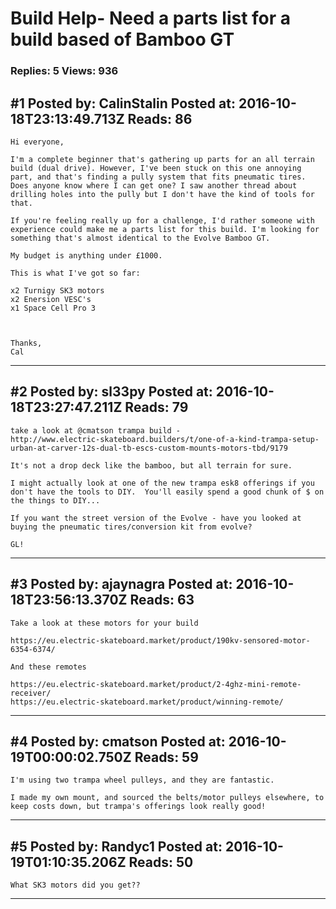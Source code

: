 # Build Help- Need a parts list for a build based of Bamboo GT

### Replies: 5 Views: 936

## \#1 Posted by: CalinStalin Posted at: 2016-10-18T23:13:49.713Z Reads: 86

```
Hi everyone,

I'm a complete beginner that's gathering up parts for an all terrain build (dual drive). However, I've been stuck on this one annoying part, and that's finding a pully system that fits pneumatic tires. Does anyone know where I can get one? I saw another thread about drilling holes into the pully but I don't have the kind of tools for that.

If you're feeling really up for a challenge, I'd rather someone with experience could make me a parts list for this build. I'm looking for something that's almost identical to the Evolve Bamboo GT.

My budget is anything under £1000.

This is what I've got so far:

x2 Turnigy SK3 motors
x2 Enersion VESC's
x1 Space Cell Pro 3



Thanks,
Cal
```

---
## \#2 Posted by: sl33py Posted at: 2016-10-18T23:27:47.211Z Reads: 79

```
take a look at @cmatson trampa build -  
http://www.electric-skateboard.builders/t/one-of-a-kind-trampa-setup-urban-at-carver-12s-dual-tb-escs-custom-mounts-motors-tbd/9179

It's not a drop deck like the bamboo, but all terrain for sure.

I might actually look at one of the new trampa esk8 offerings if you don't have the tools to DIY.  You'll easily spend a good chunk of $ on the things to DIY...

If you want the street version of the Evolve - have you looked at buying the pneumatic tires/conversion kit from evolve?

GL!
```

---
## \#3 Posted by: ajaynagra Posted at: 2016-10-18T23:56:13.370Z Reads: 63

```
Take a look at these motors for your build

https://eu.electric-skateboard.market/product/190kv-sensored-motor-6354-6374/

And these remotes

https://eu.electric-skateboard.market/product/2-4ghz-mini-remote-receiver/
https://eu.electric-skateboard.market/product/winning-remote/
```

---
## \#4 Posted by: cmatson Posted at: 2016-10-19T00:00:02.750Z Reads: 59

```
I'm using two trampa wheel pulleys, and they are fantastic.

I made my own mount, and sourced the belts/motor pulleys elsewhere, to keep costs down, but trampa's offerings look really good!
```

---
## \#5 Posted by: Randyc1 Posted at: 2016-10-19T01:10:35.206Z Reads: 50

```
What SK3 motors did you get??
```

---
